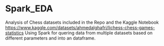 # Spark_EDA
Analysis of Chess datasets included in the Repo and the Kaggle Notebook https://www.kaggle.com/datasets/ahmedalghafri/lichess-chess-games-statistics
Using Spark for quering data from multiple datasets based on different parameters and into an dataframe.

